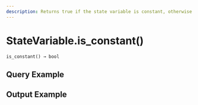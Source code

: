 ```yaml
---
description: Returns true if the state variable is constant, otherwise returns false.
---
```


# StateVariable.is\_constant()

`is_constant() → bool`



## Query Example



## Output Example

